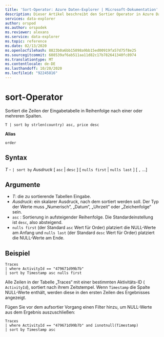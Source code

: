 ```yaml
---
title: 'Sort-Operator: Azure Daten-Explorer | Microsoft-Dokumentation'
description: Dieser Artikel beschreibt den Sortier Operator in Azure Daten-Explorer.
services: data-explorer
author: orspod
ms.author: orspodek
ms.reviewer: alexans
ms.service: data-explorer
ms.topic: reference
ms.date: 02/13/2020
ms.openlocfilehash: 8823b0a6bb15898a9bb15ed00919fa57d75f8e25
ms.sourcegitcommit: 608539af6ab511aa11d82c17b782641340fc8974
ms.translationtype: MT
ms.contentlocale: de-DE
ms.lasthandoff: 10/20/2020
ms.locfileid: "92245816"
---
```

# <a name="sort-operator"></a>sort-Operator 

Sortiert die Zeilen der Eingabetabelle in Reihenfolge nach einer oder mehreren Spalten.

```kusto
T | sort by strlen(country) asc, price desc
```

**Alias**

`order`

## <a name="syntax"></a>Syntax

*T* - `| sort by` *Ausdruck* [ `asc`  |  `desc` ] [ `nulls first`  |  `nulls last` ] [ `,` ...]

## <a name="arguments"></a>Argumente

* *T*: die zu sortierende Tabellen Eingabe.
* *Ausdruck*: ein skalarer Ausdruck, nach dem sortiert werden soll. Der Typ der Werte muss „Numerisch“, „Datum“, „Uhrzeit“ oder „Zeichenfolge“ sein.
* `asc` : Sortierung in aufsteigender Reihenfolge. Die Standardeinstellung ist `desc`, also absteigend.
* `nulls first` (der Standard `asc` Wert für Order) platziert die NULL-Werte am Anfang und `nulls last` (der Standard `desc` Wert für Order) platziert die NULL-Werte am Ende.

## <a name="example"></a>Beispiel

```kusto
Traces
| where ActivityId == "479671d99b7b"
| sort by Timestamp asc nulls first
```

Alle Zeilen in der Tabelle „Traces“ mit einer bestimmten Aktivitäts-ID ( `ActivityId`), sortiert nach ihrem Zeitstempel. Wenn `Timestamp` die Spalte NULL-Werte enthält, werden diese in den ersten Zeilen des Ergebnisses angezeigt.

Fügen Sie vor dem aufsortier Vorgang einen Filter hinzu, um NULL-Werte aus dem Ergebnis auszuschließen:

```kusto
Traces
| where ActivityId == "479671d99b7b" and isnotnull(Timestamp)
| sort by Timestamp asc
```